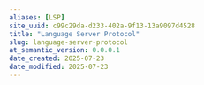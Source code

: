```yaml
---
aliases: [LSP]
site_uuid: c99c29da-d233-402a-9f13-13a9097d4528
title: "Language Server Protocol"
slug: language-server-protocol
at_semantic_version: 0.0.0.1
date_created: 2025-07-23
date_modified: 2025-07-23
---
```

